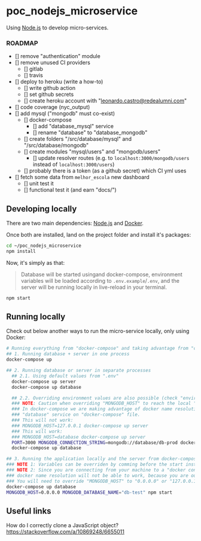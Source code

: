 # poc_nodejs_microservice

Using [Node.js](https://nodejs.org/en/) to develop micro-services.

### ROADMAP

- [] remove "authentication" module
- [] remove unused CI providers
  - [] gitlab
  - [] travis
- [] deploy to heroku (write a how-to)
  - [] write github action
  - [] set github secrets
  - [] create heroku account with "leonardo.castro@redealumni.com"
- [] code coverage (nyc_output)
- [] add mysql ("mongodb" must co-exist)
  - [] docker-compose
    - [] add "database_mysql" service
    - [] rename "database" to "database_mongodb"
  - [] create folders "/src/database/mysql" and "/src/database/mongodb"
  - [] create modules "mysql/users" and "mongodb/users"
    - [] update resolver routes (e.g. to `localhost:3000/mongodb/users` instead of `localhost:3000/users`)
  - [] probably there is a token (as a github secret) which CI yml uses
- [] fetch some data from `melhor_escola` new dashboard
  - [] unit test it
  - [] functional test it (and earn "docs/")

## Developing locally

There are two main dependencies: [Node.js](https://github.com/nvm-sh/nvm) and [Docker](https://docs.docker.com/get-docker/).

Once both are installed, land on the project folder and install it's packages:

```sh
cd ~/poc_nodejs_microservice
npm install
```

Now, it's simply as that:

> Database will be started usingand docker-compose, environment variables will be loaded
> according to `.env.example`/`.env`, and the server will be running locally in live-reload in your terminal.

```sh
npm start
```

## Running locally

Check out below another ways to run the micro-service locally, only using Docker:

```sh
# Running everything from "docker-compose" and taking advantage from "container name resolution":
## 1. Running database + server in one process
docker-compose up

## 2. Running database or server in separate processes
  ## 2.1. Using default values from ".env"
  docker-compose up server
  docker-compose up database

  ## 2.2. Overriding environment values are also possible (check "environments" under "docker-compose.yml")
  ### NOTE: Caution when overriding "MONGODB_HOST" to reach the local "database" container.
  ### In docker-compose we are making advantage of docker name resolution to connect to the database, set as
  ### "database" service on "docker-compose" file.
  ### This will not work:
  ### MONGODB_HOST=127.0.0.1 docker-compose up server
  ### This will work:
  ### MONGODB_HOST=database docker-compose up server
  PORT=3000 MONGODB_CONNECTION_STRING=mongodb://database/db-prod docker-compose up server
  docker-compose up database

## 3. Running the application locally and the server from docker-compose
### NOTE 1: Variables can be overriden by comming before the start instruction.
### NOTE 2: Since you are connecting from your machine to a "docker container", the
### docker name resolution will not be able to work, because you are outside of its network.
### You will need to override "MONGODB_HOST" to "0.0.0.0" or "127.0.0.1" to be able to connect to it.
docker-compose up database
MONGODB_HOST=0.0.0.0 MONGODB_DATABASE_NAME="db-test" npm start
```

## Useful links

How do I correctly clone a JavaScript object?
https://stackoverflow.com/a/10869248/6655011
